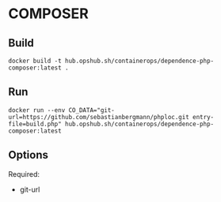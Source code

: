 # COMPOSER

## Build

```shell
docker build -t hub.opshub.sh/containerops/dependence-php-composer:latest .
```

## Run

```shell
docker run --env CO_DATA="git-url=https://github.com/sebastianbergmann/phploc.git entry-file=build.php" hub.opshub.sh/containerops/dependence-php-composer:latest
```

## Options

Required:

- git-url
